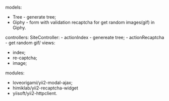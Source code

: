 models:
- Tree - generate tree;
- Giphy - form with validation recaptcha for get random images(gif) in Giphy.

controllers:
	SiteController:
		- actionIndex - genereate tree;
		- actionRecaptcha - get random gif/
views: 
- index;
- re-captcha;
- image;

modules:
- loveorigami/yii2-modal-ajax;
- himiklab/yii2-recaptcha-widget
- yiisoft/yii2-httpclient.
